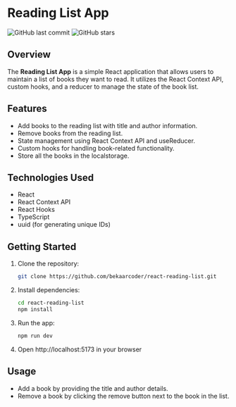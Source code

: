 # Reading List App

![GitHub last commit](https://img.shields.io/github/last-commit/bekaarcoder/react-reading-list)
![GitHub stars](https://img.shields.io/github/stars/bekaarcoder/react-reading-list?style=social)

## Overview

The **Reading List App** is a simple React application that allows users to maintain a list of books they want to read. It utilizes the React Context API, custom hooks, and a reducer to manage the state of the book list.

## Features

-   Add books to the reading list with title and author information.
-   Remove books from the reading list.
-   State management using React Context API and useReducer.
-   Custom hooks for handling book-related functionality.
-   Store all the books in the localstorage.

## Technologies Used

-   React
-   React Context API
-   React Hooks
-   TypeScript
-   uuid (for generating unique IDs)

## Getting Started

1. Clone the repository:

    ```bash
    git clone https://github.com/bekaarcoder/react-reading-list.git
    ```

2. Install dependencies:

    ```bash
    cd react-reading-list
    npm install
    ```

3. Run the app:

    ```bash
    npm run dev
    ```

4. Open http://localhost:5173 in your browser

## Usage

-   Add a book by providing the title and author details.
-   Remove a book by clicking the remove button next to the book in the list.
